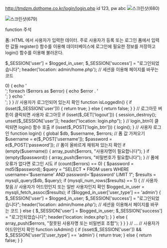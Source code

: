 http://tmdzm.dothome.co.kr/login/login.php
id 123, pw abc
![스크린샷(680)](https://github.com/ks2019575010/webprograming/assets/48661594/5de37132-e7a0-41a8-bfb0-485ae6408af6)


![스크린샷(679)](https://github.com/ks2019575010/webprograming/assets/48661594/140a4553-c4ad-4675-93ee-d0afbb6e9c2e)

function 주석

폼: HTML 에서 사용자가 입력한 데이터. 주로 사용자가 등록 또는 로그인 폼에서 입력한 값들
register() 함수를 이용해 데이터베이스에 로그인에 필요한 정보를 저장하고
login() 함수를 이용해 불러온다.

$_SESSION['user'] = $logged_in_user;
$_SESSION['success']  = "로그인되었습니다";
header('location: admin/home.php'); // 세션을 이용해 페이지를 바꾸는 코드


<?php
session_start();

// 데이터베이스에 연결
$db = mysqli_connect('localhost', 'tmdzm', 'Popo121!', 'tmdzm');//host,MySQL이름,비밀번호,데이터베이스이름을 넣어야 한다.

// 변수 선언
$username = "";
$email    = "";
$errors   = array();

// register_btn이 클릭되면 register() 함수 호출
if (isset($_POST['register_btn'])) {
    register();
}

// 사용자 등록
function register()
{
    // 이 함수 내에서 사용할 변수들을 global 키워드를 사용하여 전역 변수로 만듦
    global $db, $errors, $username, $email;

    // 폼(즉,페이지내)에서 모든 입력 값을 받음. 값을 이스케이프하기 위해 아래에 정의된 e() 함수 호출
    $username    =  e($_POST['username']);
    $email       =  e($_POST['email']);
    $password_1  =  e($_POST['password_1']);
    $password_2  =  e($_POST['password_2']);

    // 폼 유효성 검사: 폼이 올바르게 채워져 있는지 확인
    if (empty($username)) {
        array_push($errors, "사용자명이 필요합니다");
    }
    if (empty($email)) {
        array_push($errors, "이메일이 필요합니다");
    }
    if (empty($password_1)) {
        array_push($errors, "비밀번호가 필요합니다");
    }
    if ($password_1 != $password_2) {
        array_push($errors, "두 비밀번호가 일치하지 않습니다");
    }

    // 폼에 오류가 없다면 사용자 등록
    if (count($errors) == 0) {
        $password = md5($password_1); // 데이터베이스에 저장하기 전에 비밀번호를 암호화

        if (isset($_POST['user_type'])) {
            $user_type = e($_POST['user_type']);
            $query = "INSERT INTO users (username, email, user_type, password) 
                      VALUES('$username', '$email', '$user_type', '$password')";
            mysqli_query($db, $query);
            $_SESSION['success']  = "새로운 사용자가 성공적으로 생성되었습니다!";
            header('location: home.php');
        } else {
            $query = "INSERT INTO users (username, email, user_type, password) 
                      VALUES('$username', '$email', 'user', '$password')";
            mysqli_query($db, $query);

            // 생성된 사용자의 ID를 가져옴
            $logged_in_user_id = mysqli_insert_id($db);

            $_SESSION['user'] = getUserById($logged_in_user_id); // 로그인된 사용자를 세션에 저장
            $_SESSION['success']  = "로그인되었습니다";
            header('location: index.php');
        }
    }
}

// 사용자 ID로부터 사용자 배열 반환
function getUserById($id)
{
    global $db;
    $query = "SELECT * FROM users WHERE id=" . $id;
    $result = mysqli_query($db, $query);

    $user = mysqli_fetch_assoc($result);
    return $user;
}

// 문자열 이스케이프
function e($val)
{
    global $db;
    return mysqli_real_escape_string($db, trim($val));
}

// 오류 메시지 표시
function display_error()
{
    global $errors;

    if (count($errors) > 0) {
        echo '<div class="error">';
        foreach ($errors as $error) {
            echo $error . '<br>';
        }
        echo '</div>';
    }
}

// 사용자가 로그인되어 있는지 확인
function isLoggedIn()
{
    if (isset($_SESSION['user'])) {
        return true;
    } else {
        return false;
    }
}

// 로그아웃 버튼이 클릭되면 사용자 로그아웃
if (isset($_GET['logout'])) {
    session_destroy();
    unset($_SESSION['user']);
    header("location: login.php");
}

// login_btn이 클릭되면 login() 함수 호출
if (isset($_POST['login_btn'])) {
    login();
}

// 사용자 로그인
function login()
{
    global $db, $username, $errors;

    // 폼 값 가져오기
    $username = e($_POST['username']);
    $password = e($_POST['password']);

    // 폼이 올바르게 채워져 있는지 확인
    if (empty($username)) {
        array_push($errors, "사용자명이 필요합니다");
    }
    if (empty($password)) {
        array_push($errors, "비밀번호가 필요합니다");
    }

    // 폼에 오류가 없다면 로그인 시도
    if (count($errors) == 0) {
        $password = md5($password);

        $query = "SELECT * FROM users WHERE username='$username' AND password='$password' LIMIT 1";
        $results = mysqli_query($db, $query);

        if (mysqli_num_rows($results) == 1) { // 사용자 찾음
            // 사용자가 어드민인지 또는 일반 사용자인지 확인
            $logged_in_user = mysqli_fetch_assoc($results);
            if ($logged_in_user['user_type'] == 'admin') {

                $_SESSION['user'] = $logged_in_user;
                $_SESSION['success']  = "로그인되었습니다";
                header('location: admin/home.php'); // 세션을 이용해서 페이지를 바꾸는 코드
            } else {
                $_SESSION['user'] = $logged_in_user;
                $_SESSION['success']  = "로그인되었습니다";

                header('location: index.php');
            }
        } else {
            array_push($errors, "잘못된 사용자명 또는 비밀번호 조합");
        }
    }
}

// ...

// 사용자가 어드민인지 확인
function isAdmin()
{
    if (isset($_SESSION['user']) && $_SESSION['user']['user_type'] == 'admin') {
        return true;
    } else {
        return false;
    }
}
